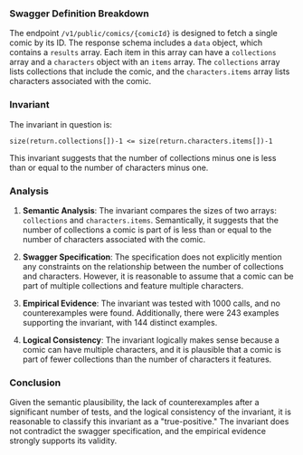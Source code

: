 ### Swagger Definition Breakdown

The endpoint `/v1/public/comics/{comicId}` is designed to fetch a single comic by its ID. The response schema includes a `data` object, which contains a `results` array. Each item in this array can have a `collections` array and a `characters` object with an `items` array. The `collections` array lists collections that include the comic, and the `characters.items` array lists characters associated with the comic.

### Invariant

The invariant in question is:

`size(return.collections[])-1 <= size(return.characters.items[])-1`

This invariant suggests that the number of collections minus one is less than or equal to the number of characters minus one.

### Analysis

1. **Semantic Analysis**: The invariant compares the sizes of two arrays: `collections` and `characters.items`. Semantically, it suggests that the number of collections a comic is part of is less than or equal to the number of characters associated with the comic.

2. **Swagger Specification**: The specification does not explicitly mention any constraints on the relationship between the number of collections and characters. However, it is reasonable to assume that a comic can be part of multiple collections and feature multiple characters.

3. **Empirical Evidence**: The invariant was tested with 1000 calls, and no counterexamples were found. Additionally, there were 243 examples supporting the invariant, with 144 distinct examples.

4. **Logical Consistency**: The invariant logically makes sense because a comic can have multiple characters, and it is plausible that a comic is part of fewer collections than the number of characters it features.

### Conclusion

Given the semantic plausibility, the lack of counterexamples after a significant number of tests, and the logical consistency of the invariant, it is reasonable to classify this invariant as a "true-positive." The invariant does not contradict the swagger specification, and the empirical evidence strongly supports its validity.
